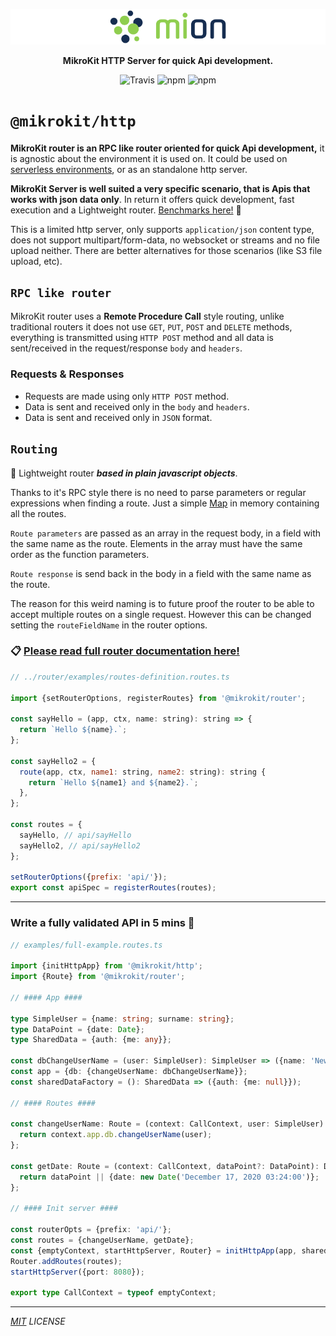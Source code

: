 <p align="center">
  <picture>
    <source media="(prefers-color-scheme: dark)" srcset="../../assets/public/bannerx90-dark.png?raw=true">
    <source media="(prefers-color-scheme: light)" srcset="../../assets/public/bannerx90.png?raw=true">
    <img alt='MikroKit, a mikro kit for Typescript Serverless APIs' src='../../assets/public/bannerx90.png?raw=true'>
  </picture>
</p>
<p align="center">
  <strong>MikroKit HTTP Server for quick Api development.
  </strong>
</p>
<p align=center>
  <img src="https://img.shields.io/travis/mikrokit/mikrokit.svg?style=flat-square&maxAge=86400" alt="Travis" style="max-width:100%;">
  <img src="https://img.shields.io/badge/code_style-prettier-ff69b4.svg?style=flat-square&maxAge=99999999" alt="npm"  style="max-width:100%;">
  <img src="https://img.shields.io/badge/license-MIT-97ca00.svg?style=flat-square&maxAge=99999999" alt="npm"  style="max-width:100%;">
</p>

# `@mikrokit/http`

**MikroKit router is an RPC like router oriented for quick Api development,** it is agnostic about the environment it is used on. It could be used on [serverless environments](../serverless/README.md), or as an standalone http server.

**MikroKit Server is well suited a very specific scenario, that is Apis that works with json data only**. In return it offers quick development, fast execution and a Lightweight router. [Benchmarks here!](https://github.com/MikroKit/benchmarks) 🚀

This is a limited http server, only supports `application/json` content type, does not support multipart/form-data, no websocket or streams and no file upload neither. There are better alternatives for those scenarios (like S3 file upload, etc).

## `RPC like router`

MikroKit router uses a **Remote Procedure Call** style routing, unlike traditional routers it does not use `GET`, `PUT`, `POST` and `DELETE` methods, everything is transmitted using `HTTP POST` method and all data is sent/received in the request/response `body` and `headers`.

### Requests & Responses

- Requests are made using only `HTTP POST` method.
- Data is sent and received only in the `body` and `headers`.
- Data is sent and received only in `JSON` format.

## `Routing`

🚀 Lightweight router **_based in plain javascript objects_**.

Thanks to it's RPC style there is no need to parse parameters or regular expressions when finding a route. Just a simple [Map](https://developer.mozilla.org/en-US/docs/Web/JavaScript/Reference/Global_Objects/Map) in memory containing all the routes.

`Route parameters` are passed as an array in the request body, in a field with the same name as the route. Elements in the array must have the same order as the function parameters.

`Route response` is send back in the body in a field with the same name as the route.

The reason for this weird naming is to future proof the router to be able to accept multiple routes on a single request. However this can be changed setting the `routeFieldName` in the router options.

### 📋 [Please read full router documentation here!](./packages/router/README.md)

```js
// ../router/examples/routes-definition.routes.ts

import {setRouterOptions, registerRoutes} from '@mikrokit/router';

const sayHello = (app, ctx, name: string): string => {
  return `Hello ${name}.`;
};

const sayHello2 = {
  route(app, ctx, name1: string, name2: string): string {
    return `Hello ${name1} and ${name2}.`;
  },
};

const routes = {
  sayHello, // api/sayHello
  sayHello2, // api/sayHello2
};

setRouterOptions({prefix: 'api/'});
export const apiSpec = registerRoutes(routes);
```

---

### Write a fully validated API in 5 mins 🚀

```ts
// examples/full-example.routes.ts

import {initHttpApp} from '@mikrokit/http';
import {Route} from '@mikrokit/router';

// #### App ####

type SimpleUser = {name: string; surname: string};
type DataPoint = {date: Date};
type SharedData = {auth: {me: any}};

const dbChangeUserName = (user: SimpleUser): SimpleUser => ({name: 'NewName', surname: user.surname});
const app = {db: {changeUserName: dbChangeUserName}};
const sharedDataFactory = (): SharedData => ({auth: {me: null}});

// #### Routes ####

const changeUserName: Route = (context: CallContext, user: SimpleUser) => {
  return context.app.db.changeUserName(user);
};

const getDate: Route = (context: CallContext, dataPoint?: DataPoint): DataPoint => {
  return dataPoint || {date: new Date('December 17, 2020 03:24:00')};
};

// #### Init server ####

const routerOpts = {prefix: 'api/'};
const routes = {changeUserName, getDate};
const {emptyContext, startHttpServer, Router} = initHttpApp(app, sharedDataFactory, routerOpts);
Router.addRoutes(routes);
startHttpServer({port: 8080});

export type CallContext = typeof emptyContext;
```

---

_[MIT](../../LICENSE) LICENSE_
